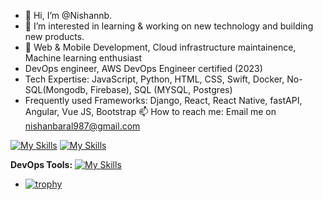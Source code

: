 - 👋 Hi, I’m @Nishannb. 
- 👀 I’m interested in learning & working on new technology and building new products. 
- 💞️ Web & Mobile Development, Cloud infrastructure maintainence, Machine learning enthusiast 
- DevOps engineer, AWS DevOps Engineer certified (2023)
- Tech Expertise: JavaScript, Python, HTML, CSS, Swift, Docker, No-SQL(Mongodb, Firebase), SQL (MYSQL, Postgres)
- Frequently used Frameworks: Django, React, React Native, fastAPI, Angular, Vue JS, Bootstrap
 📫 How to reach me: Email me on nishanbaral987@gmail.com

[![My Skills](https://skillicons.dev/icons?i=js,html,css,py,swift,dj,react,nodejs,expressjs,fastapi,bootstrap,figma)](https://skillicons.dev)
[![My Skills](https://skillicons.dev/icons?i=mysql,postgres,mongodb,firebase)](https://skillicons.dev)

**DevOps Tools:**
[![My Skills](https://skillicons.dev/icons?i=aws,linux,jenkins,githubactions,ansible,docker,kubernetes,vim,maven,dynamodb,jest)](https://skillicons.dev)

- [![trophy](https://github-profile-trophy.vercel.app/?username=Nishannb&theme=onedark)](https://github.com/Nishannb/github-profile-trophy)
<!---
Nishannb/Nishannb is a ✨ special ✨ repository because its `README.md` (this file) appears on your GitHub profile.
You can click the Preview link to take a look at your changes.
--->
